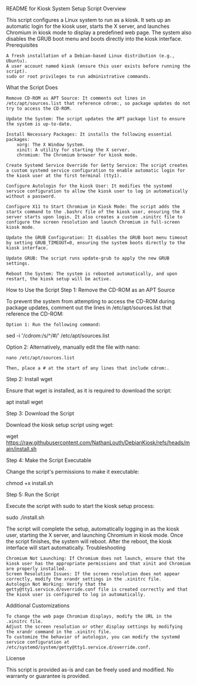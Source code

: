 README for Kiosk System Setup Script
Overview

This script configures a Linux system to run as a kiosk. It sets up an automatic login for the kiosk user, starts the X server, and launches Chromium in kiosk mode to display a predefined web page. The system also disables the GRUB boot menu and boots directly into the kiosk interface.
Prerequisites

    A fresh installation of a Debian-based Linux distribution (e.g., Ubuntu).
    A user account named kiosk (ensure this user exists before running the script).
    sudo or root privileges to run administrative commands.

What the Script Does

    Remove CD-ROM as APT Source: It comments out lines in /etc/apt/sources.list that reference cdrom:, so package updates do not try to access the CD-ROM.

    Update the System: The script updates the APT package list to ensure the system is up-to-date.

    Install Necessary Packages: It installs the following essential packages:
        xorg: The X Window System.
        xinit: A utility for starting the X server.
        chromium: The Chromium browser for kiosk mode.

    Create Systemd Service Override for Getty Service: The script creates a custom systemd service configuration to enable automatic login for the kiosk user at the first terminal (tty1).

    Configure Autologin for the kiosk User: It modifies the systemd service configuration to allow the kiosk user to log in automatically without a password.

    Configure X11 to Start Chromium in Kiosk Mode: The script adds the startx command to the .bashrc file of the kiosk user, ensuring the X server starts upon login. It also creates a custom .xinitrc file to configure the screen resolution and launch Chromium in full-screen kiosk mode.

    Update the GRUB Configuration: It disables the GRUB boot menu timeout by setting GRUB_TIMEOUT=0, ensuring the system boots directly to the kiosk interface.

    Update GRUB: The script runs update-grub to apply the new GRUB settings.

    Reboot the System: The system is rebooted automatically, and upon restart, the kiosk setup will be active.

How to Use the Script
Step 1: Remove the CD-ROM as an APT Source

To prevent the system from attempting to access the CD-ROM during package updates, comment out the lines in /etc/apt/sources.list that reference the CD-ROM:

    Option 1: Run the following command:

sed -i '/cdrom:/s/^/#/' /etc/apt/sources.list

Option 2: Alternatively, manually edit the file with nano:

    nano /etc/apt/sources.list

    Then, place a # at the start of any lines that include cdrom:.

Step 2: Install wget

Ensure that wget is installed, as it is required to download the script:

apt install wget

Step 3: Download the Script

Download the kiosk setup script using wget:

wget https://raw.githubusercontent.com/NathanLouth/DebianKiosk/refs/heads/main/install.sh

Step 4: Make the Script Executable

Change the script's permissions to make it executable:

chmod +x install.sh

Step 5: Run the Script

Execute the script with sudo to start the kiosk setup process:

sudo ./install.sh

The script will complete the setup, automatically logging in as the kiosk user, starting the X server, and launching Chromium in kiosk mode. Once the script finishes, the system will reboot. After the reboot, the kiosk interface will start automatically.
Troubleshooting

    Chromium Not Launching: If Chromium does not launch, ensure that the kiosk user has the appropriate permissions and that xinit and Chromium are properly installed.
    Screen Resolution Issues: If the screen resolution does not appear correctly, modify the xrandr settings in the .xinitrc file.
    Autologin Not Working: Verify that the getty@tty1.service.d/override.conf file is created correctly and that the kiosk user is configured to log in automatically.

Additional Customizations

    To change the web page Chromium displays, modify the URL in the .xinitrc file.
    Adjust the screen resolution or other display settings by modifying the xrandr command in the .xinitrc file.
    To customize the behavior of autologin, you can modify the systemd service configuration at /etc/systemd/system/getty@tty1.service.d/override.conf.

License

This script is provided as-is and can be freely used and modified. No warranty or guarantee is provided.
